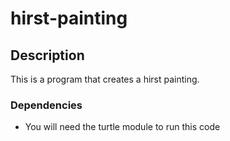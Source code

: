# hirst-painting

## Description

This is a program that creates a hirst painting.

### Dependencies

* You will need the turtle module to run this code

